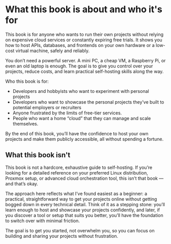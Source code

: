 # What this book is about and who it's for

This book is for anyone who wants to run their own projects without relying on expensive cloud services or constantly expiring free trials. It shows you how to host APIs, databases, and frontends on your own hardware or a low-cost virtual machine, safely and reliably.

You don’t need a powerful server. A mini PC, a cheap VM, a Raspberry Pi, or even an old laptop is enough. The goal is to give you control over your projects, reduce costs, and learn practical self-hosting skills along the way.

Who this book is for:
- Developers and hobbyists who want to experiment with personal projects
- Developers who want to showcase the personal projects they’ve built to potential employers or recruiters
- Anyone frustrated by the limits of free-tier services.
- People who want a home “cloud” that they can manage and scale themselves.

By the end of this book, you’ll have the confidence to host your own projects and make them publicly accessible, all without spending a fortune.

## What this book isn't
This book is not a hardcore, exhaustive guide to self-hosting. If you’re looking for a detailed reference on your preferred Linux distribution, Proxmox setup, or advanced cloud orchestration tool, this isn’t that book — and that’s okay.

The approach here reflects what I’ve found easiest as a beginner: a practical, straightforward way to get your projects online without getting bogged down in every technical detail. Think of it as a stepping stone: you’ll learn enough to host and showcase your projects confidently, and later, if you discover a tool or setup that suits you better, you’ll have the foundation to switch over with minimal friction.

The goal is to get you started, not overwhelm you, so you can focus on building and sharing your projects without frustration.